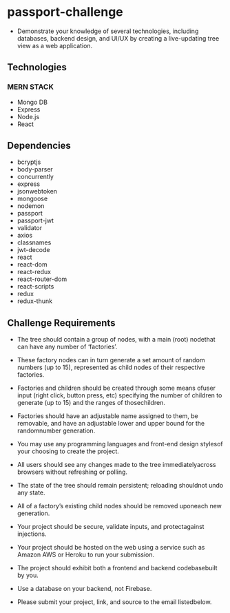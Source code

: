 # passport-challenge

* Demonstrate ​your ​knowledge ​of ​several ​technologies, ​including ​databases, ​backend ​design, ​and ​UI/UX ​by
creating ​a ​live-updating ​tree ​view ​as ​a ​web ​application.

## Technologies
### MERN STACK
* Mongo DB
* Express
* Node.js
* React

## Dependencies
* bcryptjs
* body-parser
* concurrently
* express
* jsonwebtoken
* mongoose
* nodemon
* passport
* passport-jwt
* validator
* axios
* classnames
* jwt-decode
* react
* react-dom
* react-redux
* react-router-dom
* react-scripts
* redux
* redux-thunk

## Challenge Requirements

* The ​tree ​should ​contain ​a ​group ​of ​nodes, ​with ​a
main ​(root) ​node ​that ​can ​have ​any ​number ​of
‘factories’.

* These ​factory ​nodes ​can ​in ​turn ​generate ​a ​set
amount ​of ​random ​numbers ​(up ​to ​15),
represented ​as ​child ​nodes ​of ​their ​respective
factories.

* Factories ​and ​children ​should ​be ​created
through ​some ​means ​of ​user ​input ​(right ​click,
button ​press, ​etc) ​specifying ​the ​number ​of
children ​to ​generate ​(up ​to ​15) ​and ​the ​ranges ​of
those ​children.

* Factories ​should ​have ​an ​adjustable ​name
assigned ​to ​them, ​be ​removable, ​and ​have ​an
adjustable ​lower ​and ​upper ​bound ​for ​the
random ​number ​generation.

* You ​may ​use ​any ​programming ​languages ​and
front-end ​design ​styles ​of ​your ​choosing ​to
create ​the ​project.

* All ​users ​should ​see ​any ​changes ​made ​to
the ​tree ​immediately ​across ​browsers
without ​refreshing ​or ​polling.

* The ​state ​of ​the ​tree ​should ​remain
persistent; ​reloading ​should ​not ​undo ​any
state.

* All ​of ​a ​factory’s ​existing ​child ​nodes ​should
be ​removed ​upon ​each ​new ​generation.

* Your ​project ​should ​be ​secure, ​validate
inputs, ​and ​protect ​against ​injections.

* Your ​project ​should ​be ​hosted ​on ​the ​web
using ​a ​service ​such ​as ​Amazon ​AWS ​or
Heroku ​to ​run ​your ​submission.

* The ​project ​should ​exhibit ​both ​a ​frontend
and ​backend ​codebase ​built ​by ​you.

* Use ​a ​database ​on ​your ​backend, ​not ​Firebase.

* Please ​submit ​your ​project, ​link, ​and ​source
to ​the ​email ​listed ​below.




